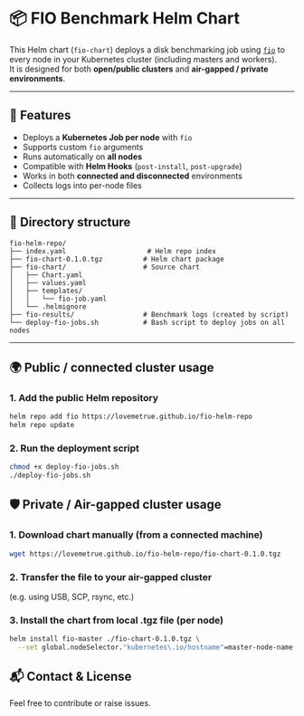 # 📦 FIO Benchmark Helm Chart

This Helm chart (`fio-chart`) deploys a disk benchmarking job using [`fio`](https://github.com/axboe/fio) to every node in your Kubernetes cluster (including masters and workers).  
It is designed for both **open/public clusters** and **air-gapped / private environments**.

---

## 🚀 Features

- Deploys a **Kubernetes Job per node** with `fio`
- Supports custom `fio` arguments
- Runs automatically on **all nodes**
- Compatible with **Helm Hooks** (`post-install`, `post-upgrade`)
- Works in both **connected and disconnected** environments
- Collects logs into per-node files

---

## 📁 Directory structure
```
fio-helm-repo/
├── index.yaml                    # Helm repo index
├── fio-chart-0.1.0.tgz          # Helm chart package
├── fio-chart/                   # Source chart
│   ├── Chart.yaml
│   ├── values.yaml
│   ├── templates/
│   │   └── fio-job.yaml
│   └── .helmignore
├── fio-results/                 # Benchmark logs (created by script)
└── deploy-fio-jobs.sh           # Bash script to deploy jobs on all nodes
```

---

## 🌍 Public / connected cluster usage

### 1. Add the public Helm repository

```bash
helm repo add fio https://lovemetrue.github.io/fio-helm-repo
helm repo update
```
### 2. Run the deployment script

```bash
chmod +x deploy-fio-jobs.sh
./deploy-fio-jobs.sh
```

## 🛡️ Private / Air-gapped cluster usage

### 1. Download chart manually (from a connected machine)

```bash
wget https://lovemetrue.github.io/fio-helm-repo/fio-chart-0.1.0.tgz
```

### 2. Transfer the file to your air-gapped cluster

(e.g. using USB, SCP, rsync, etc.)

### 3. Install the chart from local .tgz file (per node)
```bash
helm install fio-master ./fio-chart-0.1.0.tgz \
  --set global.nodeSelector."kubernetes\.io/hostname"=master-node-name
```

## 📬 Contact & License

Feel free to contribute or raise issues. 
